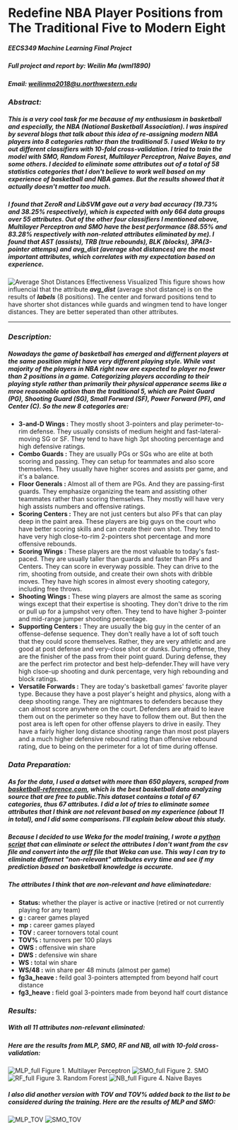 # Redefine NBA Player Positions from The Traditional Five to Modern Eight

##### **EECS349 Machine Learning Final Project**
##### Full project and report by: Weilin Ma (wml1890)
##### Email: weilinma2018@u.northwestern.edu

### _Abstract:_
##### This is a very cool task for me because of my enthusiasm in basketball and especially, the NBA (National Basketball Association). I was inspired by several blogs that talk about this idea of re-assigning modern NBA players into 8 categories rather than the traditional 5. I used Weka to try out different classifiers with 10-fold cross-validation. I tried to train the model with **SMO, Random Forest, Multilayer Perceptron, Naive Bayes**, and some others. I decided to eliminate some attributes out of a total of _**58 statistics categories**_ that I don't believe to work well based on my experience of basketball and NBA games. But the results showed that it actually doesn't matter too much.


##### I found that **ZeroR** and **LibSVM** gave out a very bad accuracy (19.73% and 38.25% respectively), which is expected with only 664 data groups over 55 attributes. Out of the other four classifiers I mentioned above, Multilayer Perceptron and SMO have the best performance (88.55% and 83.28% respectively with non-related attributes eliminated by me). I found that AST (assists), TRB (true rebounds), BLK (blocks), 3PA(3-pointer attemps) and avg_dist (average shot distances) are the most important attributes, which correlates with my expectation based on experience.

![Average Shot Distances Effectiveness Visualized](https://github.com/KansoW/EECS349_Final_Project/blob/master/images/avg_dist.png)
This figure shows how influencial that the attribute **_avg_dist_** (average shot distance) is on the results of _**labels**_ (8 positions). The center and forward positions tend to have shorter shot distances while guards and wingmen tend to have longer distances. They are better seperated than other attributes.

---

### _Description:_
##### Nowadays the game of basketball has emerged and differnent players at the same position might have very different playing style. While vast majority of the players in NBA right now are expected to player no fewer than 2 positions in a game. Categorizing players according to their playing style rather than primarily their physical apperance seems like a mroe reasonable option than the traditional 5, which are Point Guard (**PG**), Shooting Guard (**SG**), Small Forward (**SF**), Power Forward (**PF**), and Center (**C**). So the new 8 categories are:

* **3-and-D Wings :** They mostly shoot 3-pointers and play perimeter-to-rim defense. They usually consists of medium height and fast-lateral-moving SG or SF. They tend to have high 3pt shooting percentage and high defensive ratings.
* **Combo Guards :** They are usually PGs or SGs who are elite at both scoring and passing. They can setup for teammates and also score themselves. They usually have higher scores and assists per game, and it's a balance.
* **Floor Generals :** Almost all of them are PGs. And they are passing-first guards. They emphasize organizing the team and assisting other teammates rather than scoring themselves. They mostly will have very high assists numbers and offensive ratings.
* **Scoring Centers :** They are not just centers but also PFs that can play deep in the paint area. These players are big guys on the court who have better scoring skills and can create their own shot. They tend to have very high close-to-rim 2-pointers shot percentage and more offensive rebounds.
* **Scoring Wings :** These players are the most valuable to today's fast-paced. They are usually taller than guards and faster than PFs and Centers. They can score in everyway possible. They can drive to the rim, shooting from outside, and create their own shots with dribble moves. They have high scores in almost every shooting category, including free throws.
* **Shooting Wings :** These wing players are almost the same as scoring wings except that their expertise is shooting. They don't drive to the rim or pull up for a jumpshot very often. They tend to have higher 3-pointer and mid-range jumper shooting percentage.
* **Supporting Centers :** They are usually the big guy in the center of an offense-defense sequence. They don't really have a lot of soft touch that they could score themselves. Rather, they are very athletic and are good at post defense and very-close shot or dunks. During offense, they are the finisher of the pass from their point guard. During defense, they are the perfect rim protector and best help-defender.They will have very high clsoe-up shooting and dunk percentage, very high rebounding and block ratings.
* **Versatile Forwards :** They are today's basketball games' favorite player type. Because they have a post player's height and physics, along with a deep shooting range. They are nightmares to defenders because they can almost score anywhere on the court. Defenders are afraid to leave them out on the perimeter so they have to follow them out. But then the post area is left open for other offense players to drive in easily. They have a fairly higher long distance shooting range than most post players and a much higher defensive rebound rating than offensive rebound rating, due to being on the perimeter for a lot of time during offense.

### _Data Preparation:_
##### As for the data, I used a datset with more than 650 players, scraped from [basketball-reference.com](https://www.basketball-reference.com/play-index/), which is the best basketball data analyzing source that are free to public.This dataset contains a total of 67 categories, thus **67 attributes**. I did a lot of tries to eliminate somee attributes that I think are not relevant based on my experience (about 11 in total), and I did some comparisons. I'll explain below about this study.

##### Because I decided to use Weka for the model training, I wrote a [python script](https://github.com/KansoW/EECS349_Final_Project/blob/master/convert_arff.py) that can **eliminate or select** the attributes I don't want from the **csv** file and convert into the **arff** file that Weka can use. This way I can try to eliminate differnet "non-relevant" attributes evry time and see if my prediction based on basketball knowledge is accurate. 

##### The attributes I think that are non-relevant and have eliminatedare:
* **Status:** whether the player is active or inactive (retired or not currently playing for any team)
* **g :** career games played 
* **mp :** career games played
* **TOV :** career tornovers total count
* **TOV% :** turnovers per 100 plays
* **OWS :** offensive win share
* **DWS :** defensive win share
* **WS :** total win share
* **WS/48 :** win share per 48 minuts (almost per game)
* **fg3a_heave :** feild goal 3-pointers attempted from beyond half court distance
* **fg3_heave :** field goal 3-pointers made from beyond half court distance

### _Results:_
##### **With all 11 attributes non-relevant eliminated:**
##### Here are the results from MLP, SMO, RF and NB, all with 10-fold cross-validation:
![MLP_full](https://github.com/KansoW/EECS349_Final_Project/blob/master/images/MLP_full.png)
Figure 1. Multilayer Perceptron
![SMO_full](https://github.com/KansoW/EECS349_Final_Project/blob/master/images/SMO_full.png)
Figure 2. SMO
![RF_full](https://github.com/KansoW/EECS349_Final_Project/blob/master/images/RF_full.png)
Figure 3. Random Forest
![NB_full](https://github.com/KansoW/EECS349_Final_Project/blob/master/images/NaiveBayes_full.png)
Figure 4. Naive Bayes

##### I also did another version with *TOV* and *TOV%* added back to the list to be considered during the training. Here are the results of MLP and SMO:
![MLP_TOV]()
![SMO_TOV]()
